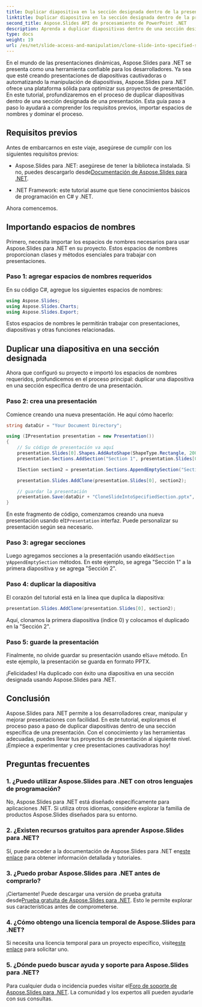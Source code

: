 ```yaml
---
title: Duplicar diapositiva en la sección designada dentro de la presentación
linktitle: Duplicar diapositiva en la sección designada dentro de la presentación
second_title: Aspose.Slides API de procesamiento de PowerPoint .NET
description: Aprenda a duplicar diapositivas dentro de una sección designada usando Aspose.Slides para .NET. Guía paso a paso para una manipulación eficaz de diapositivas.
type: docs
weight: 19
url: /es/net/slide-access-and-manipulation/clone-slide-into-specified-section/
---
```


En el mundo de las presentaciones dinámicas, Aspose.Slides para .NET se presenta como una herramienta confiable para los desarrolladores. Ya sea que esté creando presentaciones de diapositivas cautivadoras o automatizando la manipulación de diapositivas, Aspose.Slides para .NET ofrece una plataforma sólida para optimizar sus proyectos de presentación. En este tutorial, profundizaremos en el proceso de duplicar diapositivas dentro de una sección designada de una presentación. Esta guía paso a paso lo ayudará a comprender los requisitos previos, importar espacios de nombres y dominar el proceso.

## Requisitos previos

Antes de embarcarnos en este viaje, asegúrese de cumplir con los siguientes requisitos previos:

-  Aspose.Slides para .NET: asegúrese de tener la biblioteca instalada. Si no, puedes descargarlo desde[Documentación de Aspose.Slides para .NET](https://reference.aspose.com/slides/net/).

- .NET Framework: este tutorial asume que tiene conocimientos básicos de programación en C# y .NET.

Ahora comencemos.

## Importando espacios de nombres

Primero, necesita importar los espacios de nombres necesarios para usar Aspose.Slides para .NET en su proyecto. Estos espacios de nombres proporcionan clases y métodos esenciales para trabajar con presentaciones.

### Paso 1: agregar espacios de nombres requeridos

En su código C#, agregue los siguientes espacios de nombres:

```csharp
using Aspose.Slides;
using Aspose.Slides.Charts;
using Aspose.Slides.Export;
```

Estos espacios de nombres le permitirán trabajar con presentaciones, diapositivas y otras funciones relacionadas.

## Duplicar una diapositiva en una sección designada

Ahora que configuró su proyecto e importó los espacios de nombres requeridos, profundicemos en el proceso principal: duplicar una diapositiva en una sección específica dentro de una presentación.

### Paso 2: crea una presentación

Comience creando una nueva presentación. He aquí cómo hacerlo:

```csharp
string dataDir = "Your Document Directory";

using (IPresentation presentation = new Presentation())
{
    // Su código de presentación va aquí
    presentation.Slides[0].Shapes.AddAutoShape(ShapeType.Rectangle, 200, 50, 300, 100);
    presentation.Sections.AddSection("Section 1", presentation.Slides[0]);

    ISection section2 = presentation.Sections.AppendEmptySection("Section 2");

    presentation.Slides.AddClone(presentation.Slides[0], section2);

    // guardar la presentación
    presentation.Save(dataDir + "CloneSlideIntoSpecifiedSection.pptx", SaveFormat.Pptx);
}
```

 En este fragmento de código, comenzamos creando una nueva presentación usando el`IPresentation` interfaz. Puede personalizar su presentación según sea necesario.

### Paso 3: agregar secciones

 Luego agregamos secciones a la presentación usando el`AddSection` y`AppendEmptySection` métodos. En este ejemplo, se agrega "Sección 1" a la primera diapositiva y se agrega "Sección 2".

### Paso 4: duplicar la diapositiva

El corazón del tutorial está en la línea que duplica la diapositiva:

```csharp
presentation.Slides.AddClone(presentation.Slides[0], section2);
```

Aquí, clonamos la primera diapositiva (índice 0) y colocamos el duplicado en la "Sección 2".

### Paso 5: guarde la presentación

 Finalmente, no olvide guardar su presentación usando el`Save` método. En este ejemplo, la presentación se guarda en formato PPTX.

¡Felicidades! Ha duplicado con éxito una diapositiva en una sección designada usando Aspose.Slides para .NET.

## Conclusión

Aspose.Slides para .NET permite a los desarrolladores crear, manipular y mejorar presentaciones con facilidad. En este tutorial, exploramos el proceso paso a paso de duplicar diapositivas dentro de una sección específica de una presentación. Con el conocimiento y las herramientas adecuadas, puedes llevar tus proyectos de presentación al siguiente nivel. ¡Empiece a experimentar y cree presentaciones cautivadoras hoy!

## Preguntas frecuentes

### 1. ¿Puedo utilizar Aspose.Slides para .NET con otros lenguajes de programación?

No, Aspose.Slides para .NET está diseñado específicamente para aplicaciones .NET. Si utiliza otros idiomas, considere explorar la familia de productos Aspose.Slides diseñados para su entorno.

### 2. ¿Existen recursos gratuitos para aprender Aspose.Slides para .NET?

 Sí, puede acceder a la documentación de Aspose.Slides para .NET en[este enlace](https://reference.aspose.com/slides/net/) para obtener información detallada y tutoriales.

### 3. ¿Puedo probar Aspose.Slides para .NET antes de comprarlo?

 ¡Ciertamente! Puede descargar una versión de prueba gratuita desde[Prueba gratuita de Aspose.Slides para .NET](https://releases.aspose.com/). Esto le permite explorar sus características antes de comprometerse.

### 4. ¿Cómo obtengo una licencia temporal de Aspose.Slides para .NET?

 Si necesita una licencia temporal para un proyecto específico, visite[este enlace](https://purchase.aspose.com/temporary-license/) para solicitar uno.

### 5. ¿Dónde puedo buscar ayuda y soporte para Aspose.Slides para .NET?

 Para cualquier duda o incidencia puedes visitar el[Foro de soporte de Aspose.Slides para .NET](https://forum.aspose.com/). La comunidad y los expertos allí pueden ayudarle con sus consultas.